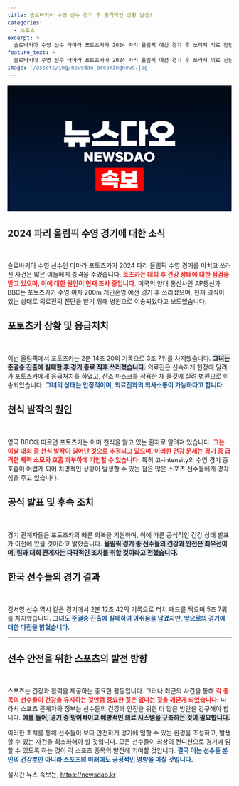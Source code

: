 ```yaml
---
title: 슬로바키아 수영 선수 경기 후 충격적인 상황 발생!
categories:
  - 스포츠
excerpt: >
  슬로바키아 수영 선수 타마라 포토츠카가 2024 파리 올림픽 예선 경기 후 쓰러져 의료 진단을 받고 있다. 현재 의식은 있지만 천식 발작이 우려되는 상황. 그의 건강 상태와 경기 결과에 많은 이목이 집중되고 있다.
feature_text: >
  슬로바키아 수영 선수 타마라 포토츠카가 2024 파리 올림픽 예선 경기 후 쓰러져 의료 진단을 받고 있다. 현재 의식은 있지만 천식 발작이 우려되는 상황. 그의 건강 상태와 경기 결과에 많은 이목이 집중되고 있다.
image: '/assets/img/newsdao_breakingnews.jpg'
---
```


<p><img src="/assets/img/newsdao_breakingnews.jpg" alt="cryptoinkorea 속보" /></p>

<h2 data-ke-size="size26">2024 파리 올림픽 수영 경기에 대한 소식</h2>

<p data-ke-size="size16">&nbsp;</p>  

<p>슬로바키아 수영 선수인 타마라 포토츠카가 2024 파리 올림픽 수영 경기를 마치고 쓰러진 사건은 많은 이들에게 충격을 주었습니다. <b><span style="color: #ee2323;">토츠카는 대회 후 건강 상태에 대한 점검을 받고 있으며, 이에 대한 원인이 현재 조사 중입니다.</span></b>  미국의 양대 통신사인 AP통신과 BBC는 포토츠카가 수영 여자 200m 개인혼영 예선 경기 후 쓰러졌으며, 현재 의식이 있는 상태로 의료진의 진단을 받기 위해 병원으로 이송되었다고 보도했습니다.</p>

<h2 data-ke-size="size26">포토츠카 상황 및 응급처치</h2>

<p data-ke-size="size16">&nbsp;</p>  

<p>이번 올림픽에서 포토츠카는 2분 14초 20의 기록으로 3조 7위를 차지했습니다. <b><span style="background-color: #21538527;">그녀는 준결승 진출에 실패한 후 경기 종료 직후 쓰러졌습니다.</span></b> 의료진은 신속하게 현장에 달려가 포토츠카에게 응급처치를 하였고, 산소 마스크를 착용한 채 들것에 실려 병원으로 이송되었습니다. <b><span style="color: #1a5490;">그녀의 상태는 안정적이며, 의료진과의 의사소통이 가능하다고 합니다.</span></b></p>

<h2 data-ke-size="size26">천식 발작의 원인</h2>

<p data-ke-size="size16">&nbsp;</p>  

<p>영국 BBC에 따르면 포토츠카는 이미 천식을 앓고 있는 환자로 알려져 있습니다. <b><span style="color: #ee2323;">그는 이날 대회 중 천식 발작이 일어난 것으로 추정되고 있으며, 이러한 건강 문제는 경기 중 급격한 체력 소모와 호흡 과부하에 기인할 수 있습니다.</span></b> 특히 고-intensity의 수영 경기 중 호흡이 어렵게 되어 치명적인 상황이 발생할 수 있는 점은 많은 스포츠 선수들에게 경각심을 주고 있습니다.</p>

<h2 data-ke-size="size26">공식 발표 및 후속 조치</h2>

<p data-ke-size="size16">&nbsp;</p>  

<p>경기 관계자들은 포토츠카의 빠른 회복을 기원하며, 이에 따른 공식적인 건강 상태 발표가 이전에 있을 것이라고 밝혔습니다. <b><span style="background-color: #21538527;">올림픽 경기 중 선수들의 건강과 안전은 최우선이며, 팀과 대회 관계자는 다각적인 조치를 취할 것이라고 전했습니다.</span></b> </p>

<h2 data-ke-size="size26">한국 선수들의 경기 결과</h2>

<p data-ke-size="size16">&nbsp;</p>  

<p>김서영 선수 역시 같은 경기에서 2분 12초 42의 기록으로 터치 패드를 찍으며 5조 7위를 차지했습니다. <b><span style="color: #1a5490;">그녀도 준결승 진출에 실패하여 아쉬움을 남겼지만, 앞으로의 경기에 대한 다짐을 밝혔습니다.</span></b> </p>

<hr>  

<h2 data-ke-size="size26">선수 안전을 위한 스포츠의 발전 방향</h2>

<p data-ke-size="size16">&nbsp;</p>  

<p>스포츠는 건강과 활력을 제공하는 중요한 활동입니다. 그러나 최근의 사건을 통해 <b><span style="color: #ee2323;">각 종목의 선수들이 건강을 유지하는 것만큼 중요한 것은 없다는 것을 깨닫게 되었습니다.</span></b> 따라서 스포츠 관계자와 정부는 선수들의 건강과 안전을 위한 더 많은 방안을 강구해야 합니다. <b><span style="background-color: #21538527;">예를 들어, 경기 중 방어적이고 예방적인 의료 시스템을 구축하는 것이 필요합니다.</span></b></p>

<p>이러한 조치를 통해 선수들이 보다 안전하게 경기에 임할 수 있는 환경을 조성하고, 발생할 수 있는 사건을 최소화해야 할 것입니다. 모든 선수들이 최상의 컨디션으로 경기에 임할 수 있도록 하는 것이 각 스포츠 종목의 발전에 기여할 것입니다. <b><span style="color: #1a5490;">결국 이는 선수들 본인의 건강뿐만 아니라 스포츠의 미래에도 긍정적인 영향을 미칠 것입니다.</span></b></p>
실시간 뉴스 속보는, <a href="https://newsdao.kr" rel="dofollow">https://newsdao.kr</a>


